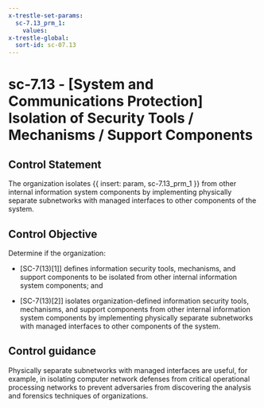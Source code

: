 ```yaml
---
x-trestle-set-params:
  sc-7.13_prm_1:
    values:
x-trestle-global:
  sort-id: sc-07.13
---
```


# sc-7.13 - \[System and Communications Protection\] Isolation of Security Tools / Mechanisms / Support Components

## Control Statement

The organization isolates {{ insert: param, sc-7.13_prm_1 }} from other internal information system components by implementing physically separate subnetworks with managed interfaces to other components of the system.

## Control Objective

Determine if the organization:

- \[SC-7(13)[1]\] defines information security tools, mechanisms, and support components to be isolated from other internal information system components; and

- \[SC-7(13)[2]\] isolates organization-defined information security tools, mechanisms, and support components from other internal information system components by implementing physically separate subnetworks with managed interfaces to other components of the system.

## Control guidance

Physically separate subnetworks with managed interfaces are useful, for example, in isolating computer network defenses from critical operational processing networks to prevent adversaries from discovering the analysis and forensics techniques of organizations.
